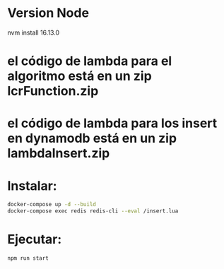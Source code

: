 # Version Node
nvm install 16.13.0
# el código de lambda para el algoritmo está en un zip lcrFunction.zip
# el código de lambda para los insert en dynamodb está en un zip lambdaInsert.zip

# Instalar:

```bash
docker-compose up -d --build
docker-compose exec redis redis-cli --eval /insert.lua
```

# Ejecutar:
```
npm run start

```
